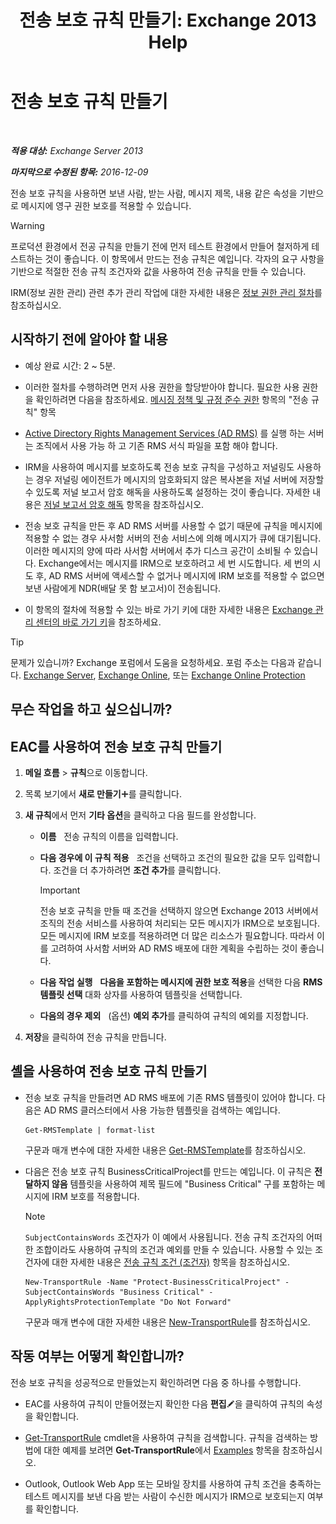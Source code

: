 ﻿---
title: '전송 보호 규칙 만들기: Exchange 2013 Help'
TOCTitle: 전송 보호 규칙 만들기
ms:assetid: 3a857185-ee16-4ee7-9e57-8be95f7e753a
ms:mtpsurl: https://technet.microsoft.com/ko-kr/library/Dd302432(v=EXCHG.150)
ms:contentKeyID: 50482884
ms.date: 05/22/2018
mtps_version: v=EXCHG.150
ms.translationtype: MT
---

# 전송 보호 규칙 만들기

 

_**적용 대상:** Exchange Server 2013_

_**마지막으로 수정된 항목:** 2016-12-09_

전송 보호 규칙을 사용하면 보낸 사람, 받는 사람, 메시지 제목, 내용 같은 속성을 기반으로 메시지에 영구 권한 보호를 적용할 수 있습니다.


> [!WARNING]
> 프로덕션 환경에서 전공 규칙을 만들기 전에 먼저 테스트 환경에서 만들어 철저하게 테스트하는 것이 좋습니다. 이 항목에서 만드는 전송 규칙은 예입니다. 각자의 요구 사항을 기반으로 적절한 전송 규칙 조건자와 값을 사용하여 전송 규칙을 만들 수 있습니다.



IRM(정보 권한 관리) 관련 추가 관리 작업에 대한 자세한 내용은 [정보 권한 관리 절차](information-rights-management-procedures-exchange-2013-help.md)를 참조하십시오.

## 시작하기 전에 알아야 할 내용

  - 예상 완료 시간: 2 ~ 5분.

  - 이러한 절차를 수행하려면 먼저 사용 권한을 할당받아야 합니다. 필요한 사용 권한을 확인하려면 다음을 참조하세요. [메시징 정책 및 규정 준수 권한](messaging-policy-and-compliance-permissions-exchange-2013-help.md) 항목의 "전송 규칙" 항목

  - [Active Directory Rights Management Services (AD RMS)](https://technet.microsoft.com/en-us/library/hh831364.aspx) 를 실행 하는 서버는 조직에서 사용 가능 하 고 기존 RMS 서식 파일을 포함 해야 합니다.

  - IRM을 사용하여 메시지를 보호하도록 전송 보호 규칙을 구성하고 저널링도 사용하는 경우 저널링 에이전트가 메시지의 암호화되지 않은 복사본을 저널 서버에 저장할 수 있도록 저널 보고서 암호 해독을 사용하도록 설정하는 것이 좋습니다. 자세한 내용은 [저널 보고서 암호 해독](journal-report-decryption-exchange-2013-help.md) 항목을 참조하십시오.

  - 전송 보호 규칙을 만든 후 AD RMS 서버를 사용할 수 없기 때문에 규칙을 메시지에 적용할 수 없는 경우 사서함 서버의 전송 서비스에 의해 메시지가 큐에 대기됩니다. 이러한 메시지의 양에 따라 사서함 서버에서 추가 디스크 공간이 소비될 수 있습니다. Exchange에서는 메시지를 IRM으로 보호하려고 세 번 시도합니다. 세 번의 시도 후, AD RMS 서버에 액세스할 수 없거나 메시지에 IRM 보호를 적용할 수 없으면 보낸 사람에게 NDR(배달 못 함 보고서)이 전송됩니다.

  - 이 항목의 절차에 적용할 수 있는 바로 가기 키에 대한 자세한 내용은 [Exchange 관리 센터의 바로 가기 키](keyboard-shortcuts-in-the-exchange-admin-center-exchange-online-protection-help.md)을 참조하세요.


> [!TIP]
> 문제가 있습니까? Exchange 포럼에서 도움을 요청하세요. 포럼 주소는 다음과 같습니다. <A href="https://go.microsoft.com/fwlink/p/?linkid=60612">Exchange Server</A>, <A href="https://go.microsoft.com/fwlink/p/?linkid=267542">Exchange Online</A>, 또는 <A href="https://go.microsoft.com/fwlink/p/?linkid=285351">Exchange Online Protection</A>



## 무슨 작업을 하고 싶으십니까?

## EAC를 사용하여 전송 보호 규칙 만들기

1.  **메일 흐름** \> **규칙**으로 이동합니다.

2.  목록 보기에서 **새로 만들기**![아이콘 추가](images/JJ218640.c1e75329-d6d7-4073-a27d-498590bbb558(EXCHG.150).gif "아이콘 추가")를 클릭합니다.

3.  **새 규칙**에서 먼저 **기타 옵션**을 클릭하고 다음 필드를 완성합니다.
    
      - **이름**   전송 규칙의 이름을 입력합니다.
    
      - **다음 경우에 이 규칙 적용**   조건을 선택하고 조건의 필요한 값을 모두 입력합니다. 조건을 더 추가하려면 **조건 추가**를 클릭합니다.
        

        > [!IMPORTANT]
        > 전송 보호 규칙을 만들 때 조건을 선택하지 않으면 Exchange 2013 서버에서 조직의 전송 서비스를 사용하여 처리되는 모든 메시지가 IRM으로 보호됩니다. 모든 메시지에 IRM 보호를 적용하려면 더 많은 리소스가 필요합니다. 따라서 이를 고려하여 사서함 서버와 AD&nbsp;RMS 배포에 대한 계획을 수립하는 것이 좋습니다.

    
      - **다음 작업 실행**   **다음을 포함하는 메시지에 권한 보호 적용**을 선택한 다음 **RMS 템플릿 선택** 대화 상자를 사용하여 템플릿을 선택합니다.
    
      - **다음의 경우 제외**   (옵션) **예외 추가**를 클릭하여 규칙의 예외를 지정합니다.

4.  **저장**을 클릭하여 전송 규칙을 만듭니다.

## 셸을 사용하여 전송 보호 규칙 만들기

  - 전송 보호 규칙을 만들려면 AD RMS 배포에 기존 RMS 템플릿이 있어야 합니다. 다음은 AD RMS 클러스터에서 사용 가능한 템플릿을 검색하는 예입니다.
    
        Get-RMSTemplate | format-list
    
    구문과 매개 변수에 대한 자세한 내용은 [Get-RMSTemplate](https://technet.microsoft.com/ko-kr/library/dd297960\(v=exchg.150\))를 참조하십시오.

  - 다음은 전송 보호 규칙 BusinessCriticalProject를 만드는 예입니다. 이 규칙은 **전달하지 않음** 템플릿을 사용하여 제목 필드에 "Business Critical" 구를 포함하는 메시지에 IRM 보호를 적용합니다.
    

    > [!NOTE]
    > <CODE>SubjectContainsWords</CODE> 조건자가 이 예에서 사용됩니다. 전송 규칙 조건자의 어떠한 조합이라도 사용하여 규칙의 조건과 예외를 만들 수 있습니다. 사용할 수 있는 조건자에 대한 자세한 내용은 <A href="mail-flow-rule-conditions-and-exceptions-predicates-in-exchange-2013-exchange-2013-help.md">전송 규칙 조건 (조건자)</A> 항목을 참조하십시오.

    
        New-TransportRule -Name "Protect-BusinessCriticalProject" -SubjectContainsWords "Business Critical" -ApplyRightsProtectionTemplate "Do Not Forward"
    
    구문과 매개 변수에 대한 자세한 내용은 [New-TransportRule](https://technet.microsoft.com/ko-kr/library/bb125138\(v=exchg.150\))를 참조하십시오.

## 작동 여부는 어떻게 확인합니까?

전송 보호 규칙을 성공적으로 만들었는지 확인하려면 다음 중 하나를 수행합니다.

  - EAC를 사용하여 규칙이 만들어졌는지 확인한 다음 **편집**![편집 아이콘](images/JJ218640.6f53ccb2-1f13-4c02-bea0-30690e6ea71d(EXCHG.150).gif "편집 아이콘")을 클릭하여 규칙의 속성을 확인합니다.

  - [Get-TransportRule](https://technet.microsoft.com/ko-kr/library/aa998585\(v=exchg.150\)) cmdlet을 사용하여 규칙을 검색합니다. 규칙을 검색하는 방법에 대한 예제를 보려면 **Get-TransportRule**에서 [Examples](https://technet.microsoft.com/ko-kr/aa998585\(exchg.150\)#examples) 항목을 참조하십시오.

  - Outlook, Outlook Web App 또는 모바일 장치를 사용하여 규칙 조건을 충족하는 테스트 메시지를 보낸 다음 받는 사람이 수신한 메시지가 IRM으로 보호되는지 여부를 확인합니다.

